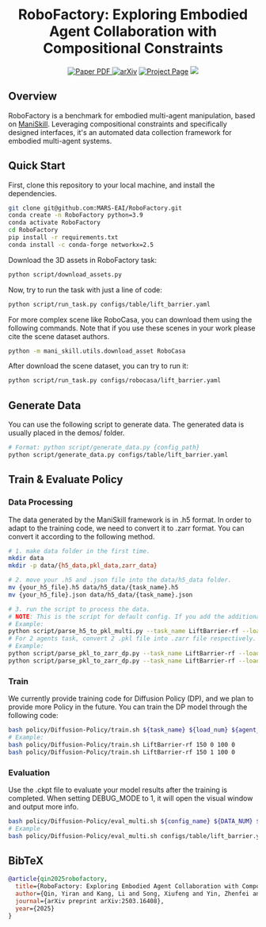 <div align="center">
<h1>RoboFactory: Exploring Embodied Agent Collaboration with Compositional Constraints</h1>

<a href="https://arxiv.org/pdf/2503.16408" target="_blank" rel="noopener noreferrer">
  <img src="https://img.shields.io/badge/Paper-RoboFactory" alt="Paper PDF">
</a>
<a href="https://arxiv.org/abs/2503.16408"><img src="https://img.shields.io/badge/arxiv-2503.16408-b31b1b" alt="arXiv"></a>
<a href="https://iranqin.github.io/robofactory/"><img src="https://img.shields.io/badge/Project_Page-green" alt="Project Page"></a>
<a href='https://huggingface.co/datasets/FACEONG/RoboFactory_Dataset'><img src='https://img.shields.io/badge/%F0%9F%A4%97%20Hugging%20Face-Datasets-blue'></a>
</div>

## Overview
RoboFactory is a benchmark for embodied multi-agent manipulation, based on [ManiSkill](https://www.maniskill.ai/). Leveraging compositional constraints and specifically designed interfaces, it's an automated data collection framework for embodied multi-agent systems.

## Quick Start
First, clone this repository to your local machine, and install the dependencies.
```bash
git clone git@github.com:MARS-EAI/RoboFactory.git
conda create -n RoboFactory python=3.9
conda activate RoboFactory
cd RoboFactory
pip install -r requirements.txt
conda install -c conda-forge networkx=2.5
```
Download the 3D assets in RoboFactory task:
```bash
python script/download_assets.py 
```
Now, try to run the task with just a line of code:
```bash
python script/run_task.py configs/table/lift_barrier.yaml
```
For more complex scene like RoboCasa, you can download them using the following commands. Note that if you use these scenes in your work please cite the scene dataset authors.
```bash
python -m mani_skill.utils.download_asset RoboCasa
```
After download the scene dataset, you can try to run it:
```bash
python script/run_task.py configs/robocasa/lift_barrier.yaml
```
## Generate Data
You can use the following script to generate data. The generated data is usually placed in the demos/ folder.
```bash
# Format: python script/generate_data.py {config_path}
python script/generate_data.py configs/table/lift_barrier.yaml
```
## Train & Evaluate Policy
### Data Processing
The data generated by the ManiSkill framework is in .h5 format. In order to adapt to the training code, we need to convert it to .zarr format. You can convert it according to the following method.
```bash
# 1. make data folder in the first time.
mkdir data
mkdir -p data/{h5_data,pkl_data,zarr_data}

# 2. move your .h5 and .json file into the data/h5_data folder.
mv {your_h5_file}.h5 data/h5_data/{task_name}.h5
mv {your_h5_file}.json data/h5_data/{task_name}.json

# 3. run the script to process the data.
# NOTE: This is the script for default config. If you add the additional camera in config yaml, modify the script to adapt the data.
# Example:
python script/parse_h5_to_pkl_multi.py --task_name LiftBarrier-rf --load_num 150  --agent_num 2
# For 2 agents task, convert 2 .pkl file into .zarr file respectively.
# Example:
python script/parse_pkl_to_zarr_dp.py --task_name LiftBarrier-rf --load_num 150 --agent_id 0
python script/parse_pkl_to_zarr_dp.py --task_name LiftBarrier-rf --load_num 150 --agent_id 1
```
### Train
We currently provide training code for Diffusion Policy (DP), and we plan to provide more Policy in the future.
You can train the DP model through the following code:
```bash
bash policy/Diffusion-Policy/train.sh ${task_name} ${load_num} ${agent_id} ${seed} ${gpu_id}
# Example:
bash policy/Diffusion-Policy/train.sh LiftBarrier-rf 150 0 100 0
bash policy/Diffusion-Policy/train.sh LiftBarrier-rf 150 1 100 0
```
### Evaluation
Use the .ckpt file to evaluate your model results after the training is completed. When setting DEBUG_MODE to 1, it will open the visual window and output more info.
```bash
bash policy/Diffusion-Policy/eval_multi.sh ${config_name} ${DATA_NUM} ${CHECKPOINT_NUM} ${DEBUG_MODE} ${TASK_NAME}
# Example
bash policy/Diffusion-Policy/eval_multi.sh configs/table/lift_barrier.yaml 150 300 1 LiftBarrier-rf
```
## BibTeX
```bibtex
@article{qin2025robofactory,
  title={RoboFactory: Exploring Embodied Agent Collaboration with Compositional Constraints},
  author={Qin, Yiran and Kang, Li and Song, Xiufeng and Yin, Zhenfei and Liu, Xiaohong and Liu, Xihui and Zhang, Ruimao and Bai, Lei},
  journal={arXiv preprint arXiv:2503.16408},
  year={2025}
}
```
